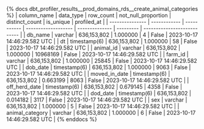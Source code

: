 {% docs dbt_profiler_results__prod_domains_rds__create_animal_categories  %}
| column_name     | data_type    |   row_count | not_null_proportion | distinct_count | is_unique | profiled_at                 |
| --------------- | ------------ | ----------- | ------------------- | -------------- | --------- | --------------------------- |
| db_name         | varchar      | 636,153,802 |            1.000000 |              4 |     False | 2023-10-17 14:46:29.582 UTC |
| dt              | timestamp(6) | 636,153,802 |            1.000000 |             58 |     False | 2023-10-17 14:46:29.582 UTC |
| animal_id       | varchar      | 636,153,802 |            1.000000 |       10968169 |     False | 2023-10-17 14:46:29.582 UTC |
| farm_id         | varchar      | 636,153,802 |            1.000000 |          25845 |     False | 2023-10-17 14:46:29.582 UTC |
| dob_date        | timestamp(6) | 636,153,802 |            1.000000 |           9063 |     False | 2023-10-17 14:46:29.582 UTC |
| moved_in_date   | timestamp(6) | 636,153,802 |            0.663199 |           8063 |     False | 2023-10-17 14:46:29.582 UTC |
| off_herd_date   | timestamp(6) | 636,153,802 |            0.679145 |           4358 |     False | 2023-10-17 14:46:29.582 UTC |
| dod_date        | timestamp(6) | 636,153,802 |            0.014182 |           3117 |     False | 2023-10-17 14:46:29.582 UTC |
| sex             | varchar      | 636,153,802 |            1.000000 |              5 |     False | 2023-10-17 14:46:29.582 UTC |
| animal_category | varchar      | 636,153,802 |            1.000000 |              6 |     False | 2023-10-17 14:46:29.582 UTC |
{% enddocs %}
